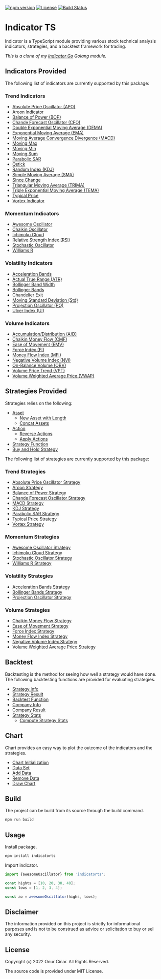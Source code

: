 [![npm version](https://badge.fury.io/js/indicatorts.svg)](https://badge.fury.io/js/indicatorts)
[![License](https://img.shields.io/badge/License-MIT-blue.svg)](https://opensource.org/licenses/MIT)
[![Build Status](https://app.travis-ci.com/cinar/indicatorts.svg?branch=main)](https://app.travis-ci.com/cinar/indicatorts)

# Indicator TS

Indicator is a TypeScript module providing various stock technical analysis indicators, strategies, and a backtest framework for trading.

_This is a clone of my [Indicator Go](https://github.com/cinar/indicator) Golang module._

## Indicators Provided

The following list of indicators are currently supported by this package:

### Trend Indicators

- [Absolute Price Oscillator (APO)](src/indicator/trend/index.md#absolute-price-oscillator-apo)
- [Aroon Indicator](src/indicator/trend/index.md#aroon-indicator)
- [Balance of Power (BOP)](src/indicator/trend/index.md#balance-of-power-bop)
- [Chande Forecast Oscillator (CFO)](src/indicator/trend/index.md#chande-forecast-oscillator-cfo)
- [Double Exponential Moving Average (DEMA)](src/indicator/trend/index.md#double-exponential-moving-average-dema)
- [Exponential Moving Average (EMA)](src/indicator/trend/index.md#exponential-moving-average-ema)
- [Moving Average Convergence Divergence (MACD)](src/indicator/trend/index.md#moving-average-convergence-divergence-macd)
- [Moving Max](src/indicator/trend/index.md#moving-max)
- [Moving Min](src/indicator/trend/index.md#moving-min)
- [Moving Sum](src/indicator/trend/index.md#moving-sum)
- [Parabolic SAR](src/indicator/trend/index.md#parabolic-sar)
- [Qstick](src/indicator/trend/index.md#qstick)
- [Random Index (KDJ)](src/indicator/trend/index.md#random-index-kdj)
- [Simple Moving Average (SMA)](src/indicator/trend/index.md#simple-moving-average-sma)
- [Since Change](src/indicator/trend/index.md#since-change)
- [Triangular Moving Average (TRIMA)](src/indicator/trend/index.md#triangular-moving-average-trima)
- [Triple Exponential Moving Average (TEMA)](src/indicator/trend/index.md#triple-exponential-moving-average-tema)
- [Typical Price](src/indicator/trend/index.md#typical-price)
- [Vortex Indicator](src/indicator/trend/index.md#vortex-indicator)

### Momentum Indicators

- [Awesome Oscillator](src/indicator/momentum/index.md#awesome-oscillator)
- [Chaikin Oscillator](src/indicator/momentum/index.md#chaikin-oscillator)
- [Ichimoku Cloud](src/indicator/momentum/index.md#ichimoku-cloud)
- [Relative Strength Index (RSI)](src/indicator/momentum/index.md#relative-strength-index-rsi)
- [Stochastic Oscillator](src/indicator/momentum/index.md#stochastic-oscillator)
- [Williams R](src/indicator/momentum/index.md#williams-r)

### Volatility Indicators

- [Acceleration Bands](src/indicator/volatility/index.md#acceleration-bands)
- [Actual True Range (ATR)](src/indicator/volatility/index.md#actual-true-range-atr)
- [Bollinger Band Width](src/indicator/volatility/index.md#bollinger-band-width)
- [Bollinger Bands](src/indicator/volatility/index.md#bollinger-bands)
- [Chandelier Exit](src/indicator/volatility/index.md#chandelier-exit)
- [Moving Standard Deviation (Std)](src/indicator/volatility/index.md#moving-standard-deviation-std)
- [Projection Oscillator (PO)](src/indicator/volatility/index.md#projection-oscillator-po)
- [Ulcer Index (UI)](src/indicator/volatility/index.md#ulcer-index-ui)

### Volume Indicators

- [Accumulation/Distribution (A/D)](src/indicator/volume/index.md#accumulationdistribution-ad)
- [Chaikin Money Flow (CMF)](src/indicator/volume/index.md#chaikin-money-flow-cmf)
- [Ease of Movement (EMV)](src/indicator/volume/index.md#ease-of-movement-emv)
- [Force Index (FI)](src/indicator/volume/index.md#force-index-fi)
- [Money Flow Index (MFI)](src/indicator/volume/index.md#money-flow-index-mfi)
- [Negative Volume Index (NVI)](src/indicator/volume/index.md#negative-volume-index-nvi)
- [On-Balance Volume (OBV)](src/indicator/volume/index.md#on-balance-volume-obv)
- [Volume Price Trend (VPT)](src/indicator/volume/index.md#volume-price-trend-vpt)
- [Volume Weighted Average Price (VWAP)](src/indicator/volume/index.md#volume-weighted-average-price-vwap)

## Strategies Provided

Strategies relies on the following:

- [Asset](src/strategy/index.md#asset)
  - [New Asset with Length](src/strategy/index.md#new-asset-with-length)
  - [Concat Assets](src/strategy/index.md#concat-assets)
- [Action](src/strategy/index.md#action)
  - [Reverse Actions](src/strategy/index.md#reverse-actions)
  - [Apply Actions](src/strategy/index.md#apply-actions)
- [Strategy Function](src/strategy/index.md#strategy-function)
- [Buy and Hold Strategy](src/strategy/index.md#buy-and-hold-strategy)

The following list of strategies are currently supported by this package:

### Trend Strategies

- [Absolute Price Oscillator Strategy](src/strategy/trend/index.md#absolute-price-oscillator-strategy)
- [Aroon Strategy](src/strategy/trend/index.md#aroon-strategy)
- [Balance of Power Strategy](src/strategy/trend/index.md#balance-of-power-strategy)
- [Chande Forecast Oscillator Strategy](src/strategy/trend/index.md#chande-forecast-oscillator-strategy)
- [MACD Strategy](src/strategy/trend/index.md#macd-strategy)
- [KDJ Strategy](src/strategy/trend/index.md#kdj-strategy)
- [Parabolic SAR Strategy](src/strategy/trend/index.md#parabolic-sar-strategy)
- [Typical Price Strategy](src/strategy/trend/index.md#typical-price-strategy)
- [Vortex Strategy](src/strategy/trend/index.md#vortex-strategy)

### Momentum Strategies

- [Awesome Oscillator Strategy](src/strategy/momentum/index.md#awesome-oscillator-strategy)
- [Ichimoku Cloud Strategy](src/strategy/momentum/index.md#ichimoku-cloud-strategy)
- [Stochastic Oscillator Strategy](src/strategy/momentum/index.md#stochastic-oscillator-strategy)
- [Williams R Strategy](src/strategy/momentum/index.md#williams-r-strategy)

### Volatility Strategies

- [Acceleration Bands Strategy](src/strategy/volatility/index.md#acceleration-bands-strategy)
- [Bollinger Bands Strategy](src/strategy/volatility/index.md#bollinger-bands-strategy)
- [Projection Oscillator Strategy](src/strategy/volatility/index.md#projection-oscillator-strategy)

### Volume Strategies

- [Chaikin Money Flow Strategy](src/strategy/volume/index.md#chaikin-money-flow-strategy)
- [Ease of Movement Strategy](src/strategy/volume/index.md#ease-of-movement-strategy)
- [Force Index Strategy](src/strategy/volume/index.md#force-index-strategy)
- [Money Flow Index Strategy](src/strategy/volume/index.md#money-flow-index-strategy)
- [Negative Volume Index Strategy](src/strategy/volume/index.md#negative-volume-index-strategy)
- [Volume Weighted Average Price Strategy](src/strategy/volume/index.md#volume-weighted-average-price-strategy)

## Backtest

Backtesting is the method for seeing how well a strategy would have done. The following backtesting functions are provided for evaluating strategies.

- [Strategy Info](src/backtest/index.md#strategy-info)
- [Strategy Result](src/backtest/index.md#strategy-result)
- [Backtest Function](src/backtest/index.md#backtest-function)
- [Company Info](src/backtest/index.md#company-info)
- [Company Result](src/backtest/index.md#company-result)
- [Strategy Stats](src/backtest/index.md#strategy-stats)
  - [Compute Strategy Stats](src/backtest/index.md#compute-strategy-stats)

## Chart

Chart provides an easy way to plot the outcome of the indicators and the strategies.

- [Chart Initialization](src/chart/index.md#chart-initialization)
- [Data Set](src/chart/index.md#data-set)
- [Add Data](src/chart/index.md#add-data)
- [Remove Data](src/chart/index.md#remove-data)
- [Draw Chart](src/chart/index.md#draw-chart)

## Build

The project can be build from its source through the build command.

```bash
npm run build
```

## Usage

Install package.

```bash
npm install indicatorts
```

Import indicator.

```TypeScript
import {awesomeOscillator} from 'indicatorts';

const hights = [10, 20, 30, 40];
const lows = [1, 2, 3, 4];

const ao = awesomeOscillator(highs, lows);
```

## Disclaimer

The information provided on this project is strictly for informational purposes and is not to be construed as advice or solicitation to buy or sell any security.

## License

Copyright (c) 2022 Onur Cinar. All Rights Reserved.

The source code is provided under MIT License.
